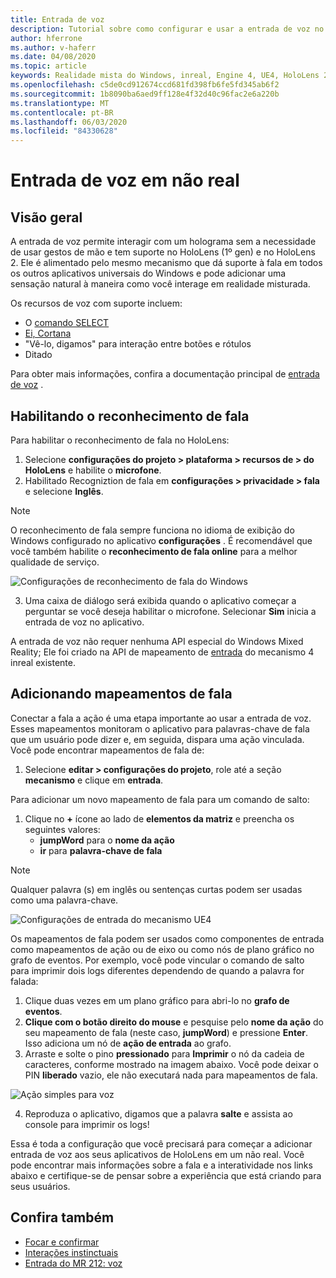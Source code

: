 ```yaml
---
title: Entrada de voz
description: Tutorial sobre como configurar e usar a entrada de voz no HoloLens 2 e no mecanismo inreal
author: hferrone
ms.author: v-haferr
ms.date: 04/08/2020
ms.topic: article
keywords: Realidade mista do Windows, inreal, Engine 4, UE4, HoloLens 2, voz, entrada de voz, reconhecimento de fala, realidade misturada, desenvolvimento, recursos, documentação, guias, hologramas, desenvolvimento de jogos
ms.openlocfilehash: c5de0cd912674ccd681fd398fb6fe5fd345ab6f2
ms.sourcegitcommit: 1b8090ba6aed9ff128e4f32d40c96fac2e6a220b
ms.translationtype: MT
ms.contentlocale: pt-BR
ms.lasthandoff: 06/03/2020
ms.locfileid: "84330628"
---
```

# <a name="voice-input-in-unreal"></a>Entrada de voz em não real

## <a name="overview"></a>Visão geral
A entrada de voz permite interagir com um holograma sem a necessidade de usar gestos de mão e tem suporte no HoloLens (1º gen) e no HoloLens 2. Ele é alimentado pelo mesmo mecanismo que dá suporte à fala em todos os outros aplicativos universais do Windows e pode adicionar uma sensação natural à maneira como você interage em realidade misturada. 

Os recursos de voz com suporte incluem:
- O [comando SELECT](https://docs.microsoft.com/windows/mixed-reality/voice-input#the-select-command)
- [Ei, Cortana](https://docs.microsoft.com/windows/mixed-reality/voice-input#hey-cortana)
- "Vê-lo, digamos" para interação entre botões e rótulos
- Ditado

Para obter mais informações, confira a documentação principal de [entrada de voz](voice-input.md) .

## <a name="enabling-speech-recognition"></a>Habilitando o reconhecimento de fala

Para habilitar o reconhecimento de fala no HoloLens:
1. Selecione **configurações do projeto > plataforma > recursos de > do HoloLens** e habilite o **microfone**. 
2. Habilitado Recogniztion de fala em **configurações > privacidade > fala** e selecione **Inglês**.

> [!NOTE]
> O reconhecimento de fala sempre funciona no idioma de exibição do Windows configurado no aplicativo **configurações** . É recomendável que você também habilite o **reconhecimento de fala online** para a melhor qualidade de serviço.

![Configurações de reconhecimento de fala do Windows](images/unreal/speech-recognition-settings.png)

3. Uma caixa de diálogo será exibida quando o aplicativo começar a perguntar se você deseja habilitar o microfone. Selecionar **Sim** inicia a entrada de voz no aplicativo.

A entrada de voz não requer nenhuma API especial do Windows Mixed Reality; Ele foi criado na API de mapeamento de [entrada](https://docs.unrealengine.com/Gameplay/Input/index.html) do mecanismo 4 inreal existente. 

## <a name="adding-speech-mappings"></a>Adicionando mapeamentos de fala
Conectar a fala a ação é uma etapa importante ao usar a entrada de voz. Esses mapeamentos monitoram o aplicativo para palavras-chave de fala que um usuário pode dizer e, em seguida, dispara uma ação vinculada. Você pode encontrar mapeamentos de fala de:
1. Selecione **editar > configurações do projeto**, role até a seção **mecanismo** e clique em **entrada**.

Para adicionar um novo mapeamento de fala para um comando de salto:
1. Clique no **+** ícone ao lado de **elementos da matriz** e preencha os seguintes valores:
    * **jumpWord** para o **nome da ação**
    * **ir** para **palavra-chave de fala**

> [!NOTE]
> Qualquer palavra (s) em inglês ou sentenças curtas podem ser usadas como uma palavra-chave. 

![Configurações de entrada do mecanismo UE4](images/unreal/engine-input.png)

Os mapeamentos de fala podem ser usados como componentes de entrada como mapeamentos de ação ou de eixo ou como nós de plano gráfico no grafo de eventos. Por exemplo, você pode vincular o comando de salto para imprimir dois logs diferentes dependendo de quando a palavra for falada:

1. Clique duas vezes em um plano gráfico para abri-lo no **grafo de eventos**.
2. **Clique com o botão direito do mouse** e pesquise pelo **nome da ação** do seu mapeamento de fala (neste caso, **jumpWord**) e pressione **Enter**. Isso adiciona um nó de **ação de entrada** ao grafo.
3. Arraste e solte o pino **pressionado** para **Imprimir** o nó da cadeia de caracteres, conforme mostrado na imagem abaixo. Você pode deixar o PIN **liberado** vazio, ele não executará nada para mapeamentos de fala.
 
![Ação simples para voz](images/unreal/voice-input-img-03.png)

4. Reproduza o aplicativo, digamos que a palavra **salte** e assista ao console para imprimir os logs!

Essa é toda a configuração que você precisará para começar a adicionar entrada de voz aos seus aplicativos de HoloLens em um não real. Você pode encontrar mais informações sobre a fala e a interatividade nos links abaixo e certifique-se de pensar sobre a experiência que está criando para seus usuários.

## <a name="see-also"></a>Confira também
* [Focar e confirmar](gaze-and-commit.md)
* [Interações instinctuais](interaction-fundamentals.md)
* [Entrada do MR 212: voz](holograms-212.md)
